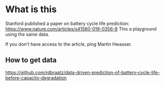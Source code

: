 # What is this
Stanford published a paper on battery cycle life prediction: https://www.nature.com/articles/s41560-019-0356-8
This a playground using the same data.

If you don't have access to the article, ping Martin Hwasser.

## How to get data
https://github.com/rdbraatz/data-driven-prediction-of-battery-cycle-life-before-capacity-degradation
